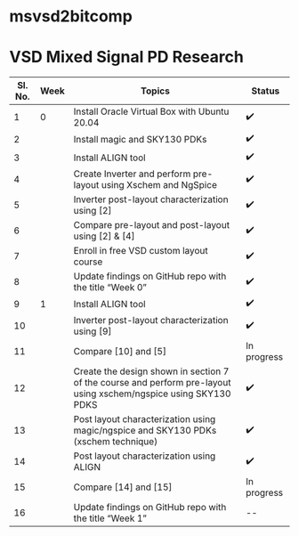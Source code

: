 # msvsd2bitcomp
# VSD Mixed Signal PD Research

| Sl. No. | Week | Topics | Status |
| ------- | ---- | ------ | ------ |
| 1 | 0 | Install Oracle Virtual Box with Ubuntu 20.04 | ✔️ |
| 2 |   | Install magic and SKY130 PDKs | ✔️ |
| 3 |   | Install ALIGN tool | ✔️ |
| 4 |   | Create Inverter and perform pre-layout using Xschem and NgSpice | ✔️ |
| 5 |   | Inverter post-layout characterization using [2] | ✔️ |
| 6 |   | Compare pre-layout and post-layout using [2] & [4] | ✔️ |
| 7 |   | Enroll in free VSD custom layout course | ✔️ |
| 8 |   | Update findings on GitHub repo with the title “Week 0” | ✔️ |
| 9 | 1 | Install ALIGN tool | ✔️ |
| 10 |   | Inverter post-layout characterization using [9] | ✔️ |
| 11 |   | Compare [10] and [5] | In progress |
| 12 |   | Create the design shown in section 7 of the course and perform pre-layout using xschem/ngspice using SKY130 PDKS | ✔️ |
| 13 |   | Post layout characterization using magic/ngspice and SKY130 PDKs (xschem technique) | ✔️ |
| 14 |   | Post layout characterization using ALIGN | ✔️ |
| 15 |   | Compare [14] and [15] | In progress |
| 16 |   | Update findings on GitHub repo with the title “Week 1” | -- |
